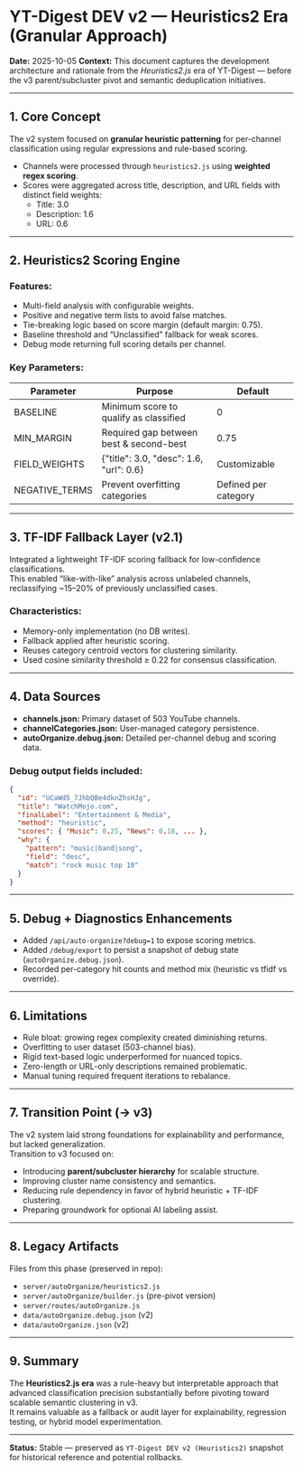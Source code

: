 # YT-Digest DEV v2 — Heuristics2 Era (Granular Approach)

**Date:** 2025-10-05
**Context:** This document captures the development architecture and rationale from the *Heuristics2.js* era of YT-Digest — before the v3 parent/subcluster pivot and semantic deduplication initiatives.

---

## 1. Core Concept
The v2 system focused on **granular heuristic patterning** for per-channel classification using regular expressions and rule-based scoring.

- Channels were processed through `heuristics2.js` using **weighted regex scoring**.
- Scores were aggregated across title, description, and URL fields with distinct field weights:
  - Title: 3.0
  - Description: 1.6
  - URL: 0.6

---

## 2. Heuristics2 Scoring Engine
### Features:
- Multi-field analysis with configurable weights.
- Positive and negative term lists to avoid false matches.
- Tie-breaking logic based on score margin (default margin: 0.75).
- Baseline threshold and “Unclassified” fallback for weak scores.
- Debug mode returning full scoring details per channel.

### Key Parameters:
| Parameter | Purpose | Default |
|------------|----------|----------|
| BASELINE | Minimum score to qualify as classified | 0 |
| MIN_MARGIN | Required gap between best & second-best | 0.75 |
| FIELD_WEIGHTS | {"title": 3.0, "desc": 1.6, "url": 0.6} | Customizable |
| NEGATIVE_TERMS | Prevent overfitting categories | Defined per category |

---

## 3. TF-IDF Fallback Layer (v2.1)
Integrated a lightweight TF-IDF scoring fallback for low-confidence classifications.  
This enabled “like-with-like” analysis across unlabeled channels, reclassifying ~15–20% of previously unclassified cases.

### Characteristics:
- Memory-only implementation (no DB writes).
- Fallback applied after heuristic scoring.
- Reuses category centroid vectors for clustering similarity.
- Used cosine similarity threshold ≥ 0.22 for consensus classification.

---

## 4. Data Sources
- **channels.json:** Primary dataset of 503 YouTube channels.
- **channelCategories.json:** User-managed category persistence.
- **autoOrganize.debug.json:** Detailed per-channel debug and scoring data.

### Debug output fields included:
```json
{
  "id": "UCaWd5_7JhbQBe4dknZhsHJg",
  "title": "WatchMojo.com",
  "finalLabel": "Entertainment & Media",
  "method": "heuristic",
  "scores": { "Music": 0.25, "News": 0.18, ... },
  "why": {
    "pattern": "music|band|song",
    "field": "desc",
    "match": "rock music top 10"
  }
}
```

---

## 5. Debug + Diagnostics Enhancements
- Added `/api/auto-organize?debug=1` to expose scoring metrics.
- Added `/debug/export` to persist a snapshot of debug state (`autoOrganize.debug.json`).
- Recorded per-category hit counts and method mix (heuristic vs tfidf vs override).

---

## 6. Limitations
- Rule bloat: growing regex complexity created diminishing returns.
- Overfitting to user dataset (503-channel bias).
- Rigid text-based logic underperformed for nuanced topics.
- Zero-length or URL-only descriptions remained problematic.
- Manual tuning required frequent iterations to rebalance.

---

## 7. Transition Point (→ v3)
The v2 system laid strong foundations for explainability and performance, but lacked generalization.  
Transition to v3 focused on:
- Introducing **parent/subcluster hierarchy** for scalable structure.
- Improving cluster name consistency and semantics.
- Reducing rule dependency in favor of hybrid heuristic + TF-IDF clustering.
- Preparing groundwork for optional AI labeling assist.

---

## 8. Legacy Artifacts
Files from this phase (preserved in repo):
- `server/autoOrganize/heuristics2.js`
- `server/autoOrganize/builder.js` (pre-pivot version)
- `server/routes/autoOrganize.js`
- `data/autoOrganize.debug.json` (v2)
- `data/autoOrganize.json` (v2)

---

## 9. Summary
The **Heuristics2.js era** was a rule-heavy but interpretable approach that advanced classification precision substantially before pivoting toward scalable semantic clustering in v3.  
It remains valuable as a fallback or audit layer for explainability, regression testing, or hybrid model experimentation.

---

**Status:** Stable — preserved as `YT-Digest DEV v2 (Heuristics2)` snapshot for historical reference and potential rollbacks.
